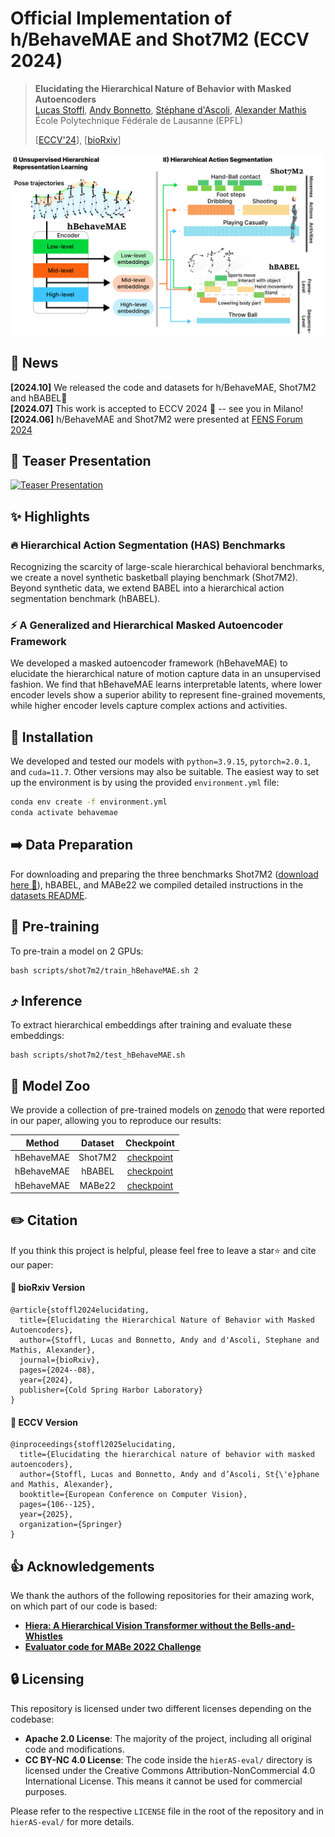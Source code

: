 # Official Implementation of h/BehaveMAE and Shot7M2 (ECCV 2024)

> **Elucidating the Hierarchical Nature of Behavior with Masked Autoencoders**<br>
> [Lucas Stoffl](https://people.epfl.ch/lucas.stoffl?lang=en), [Andy Bonnetto](https://people.epfl.ch/andy.bonnetto?lang=en), [Stéphane d'Ascoli](https://sdascoli.github.io/), [Alexander Mathis](https://www.mathislab.org/)<br>École Polytechnique Fédérale de Lausanne (EPFL)
>
> [[ECCV'24](https://www.ecva.net/papers/eccv_2024/papers_ECCV/html/8076_ECCV_2024_paper.php)], [[bioRxiv](https://www.biorxiv.org/content/10.1101/2024.08.06.606796v1)]


<img src="media/overview.png" width="600">


## 📰 News
**[2024.10]**  We released the code and datasets for h/BehaveMAE, Shot7M2 and hBABEL🎈<br>
**[2024.07]**  This work is accepted to ECCV 2024 🎉 -- see you in Milano!<br>
**[2024.06]**  h/BehaveMAE and Shot7M2 were presented at [FENS Forum 2024](https://fensforum.org/)<br>


## 🎥 Teaser Presentation
<a href="https://www.youtube.com/watch?v=J8d2jxc5UNo">
  <img src="https://img.youtube.com/vi/J8d2jxc5UNo/0.jpg" alt="Teaser Presentation" width="400"/>
</a>


## ✨ Highlights

### 🔥 Hierarchical Action Segmentation (HAS) Benchmarks
Recognizing the scarcity of large-scale hierarchical behavioral benchmarks, we create a novel synthetic basketball playing benchmark (Shot7M2). Beyond synthetic data, we extend BABEL into a hierarchical action segmentation benchmark (hBABEL).

### ⚡️ A Generalized and Hierarchical Masked Autoencoder Framework

We developed a masked autoencoder framework (hBehaveMAE) to elucidate the hierarchical nature of motion capture data in an unsupervised fashion. We find that hBehaveMAE learns interpretable latents, where lower encoder levels show a superior ability to represent fine-grained movements, while higher encoder levels capture complex actions and activities.


## 🔨 Installation

We developed and tested our models with `python=3.9.15`, `pytorch=2.0.1`, and `cuda=11.7`. Other versions may also be suitable.
The easiest way to set up the environment is by using the provided `environment.yml` file:

  ```bash
  conda env create -f environment.yml
  conda activate behavemae
  ```

## ➡️ Data Preparation

For downloading and preparing the three benchmarks Shot7M2 ([download here 🏀](https://huggingface.co/datasets/amathislab/SHOT7M2)), hBABEL, and MABe22 we compiled detailed instructions in the [datasets README](datasets/README.md).


## 🔄 Pre-training

To pre-train a model on 2 GPUs:
```
bash scripts/shot7m2/train_hBehaveMAE.sh 2
```

## ⤴️ Inference
To extract hierarchical embeddings after training and evaluate these embeddings:
```
bash scripts/shot7m2/test_hBehaveMAE.sh
```

## 🦁 Model Zoo

We provide a collection of pre-trained models on [zenodo](https://zenodo.org/records/13790191) that were reported in our paper, allowing you to reproduce our results:

|  Method  | Dataset | Checkpoint |
| :------: | :-----: | :--------: |
| hBehaveMAE | Shot7M2 | [checkpoint](https://zenodo.org/records/13790191/files/hBehaveMAE_Shot7M2.pth?download=1) |
| hBehaveMAE | hBABEL | [checkpoint](https://zenodo.org/records/13790191/files/hBehaveMAE_hBABEL.pth?download=1) |
| hBehaveMAE | MABe22 | [checkpoint](https://zenodo.org/records/13790191/files/hBehaveMAE_MABe22.pth?download=1) |


## ✏️ Citation

If you think this project is helpful, please feel free to leave a star⭐️ and cite our paper:

#### 📄 bioRxiv Version
```
@article{stoffl2024elucidating,
  title={Elucidating the Hierarchical Nature of Behavior with Masked Autoencoders},
  author={Stoffl, Lucas and Bonnetto, Andy and d'Ascoli, Stephane and Mathis, Alexander},
  journal={bioRxiv},
  pages={2024--08},
  year={2024},
  publisher={Cold Spring Harbor Laboratory}
}
```
#### 📘 ECCV Version
```
@inproceedings{stoffl2025elucidating,
  title={Elucidating the hierarchical nature of behavior with masked autoencoders},
  author={Stoffl, Lucas and Bonnetto, Andy and d’Ascoli, St{\'e}phane and Mathis, Alexander},
  booktitle={European Conference on Computer Vision},
  pages={106--125},
  year={2025},
  organization={Springer}
}
```

## 👍 Acknowledgements

We thank the authors of the following repositories for their amazing work, on which part of our code is based:
- **[Hiera: A Hierarchical Vision Transformer without the Bells-and-Whistles](https://github.com/facebookresearch/hiera)**
- **[Evaluator code for MABe 2022 Challenge](https://github.com/damaggu/MABe2022)**

## 🔒 Licensing

This repository is licensed under two different licenses depending on the codebase:

- **Apache 2.0 License**: The majority of the project, including all original code and modifications.
- **CC BY-NC 4.0 License**: The code inside the `hierAS-eval/` directory is licensed under the Creative Commons Attribution-NonCommercial 4.0 International License. This means it cannot be used for commercial purposes.

Please refer to the respective `LICENSE` file in the root of the repository and in `hierAS-eval/` for more details.